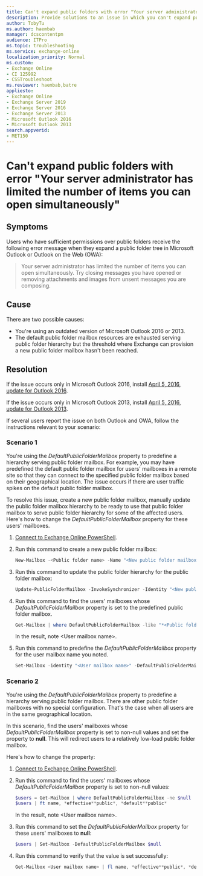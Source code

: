 ```yaml
---
title: Can't expand public folders with error "Your server administrator has limited the number of items you can open simultaneously" 
description: Provide solutions to an issue in which you can't expand public folders in Outlook or OWA with error "Your server administrator has limited the number of items you can open simultaneously". 
author: TobyTu
ms.author: haembab
manager: dcscontentpm
audience: ITPro 
ms.topic: troubleshooting 
ms.service: exchange-online
localization_priority: Normal
ms.custom: 
- Exchange Online
- CI 125992
- CSSTroubleshoot
ms.reviewer: haembab,batre
appliesto:
- Exchange Online
- Exchange Server 2019
- Exchange Server 2016
- Exchange Server 2013
- Microsoft Outlook 2016
- Microsoft Outlook 2013
search.appverid: 
- MET150
---
```


# Can't expand public folders with error "Your server administrator has limited the number of items you can open simultaneously"

## Symptoms

Users who have sufficient permissions over public folders receive the following error message when they expand a public folder tree in Microsoft Outlook or Outlook on the Web (OWA):

> Your server administrator has limited the number of items you can open simultaneously. Try closing messages you have opened or removing attachments and images from unsent messages you are composing.

## Cause

There are two possible causes:

- You're using an outdated version of Microsoft Outlook 2016 or 2013.
- The default public folder mailbox resources are exhausted serving public folder hierarchy but the threshold where Exchange can provision a new public folder mailbox hasn't been reached.

## Resolution

If the issue occurs only in Microsoft Outlook 2016, install [April 5, 2016, update for Outlook 2016](https://support.microsoft.com/help/3114972).

If the issue occurs only in Microsoft Outlook 2013, install [April 5, 2016, update for Outlook 2013](https://support.microsoft.com/help/3114941).

If several users report the issue on both Outlook and OWA, follow the instructions relevant to your scenario:

### Scenario 1

You're using the *DefaultPublicFolderMailbox* property to predefine a hierarchy serving public folder mailbox. For example, you may have predefined the default public folder mailbox for users' mailboxes in a remote site so that they can connect to the specified public folder mailbox based on their geographical location. The issue occurs if there are user traffic spikes on the default public folder mailbox.

To resolve this issue, create a new public folder mailbox, manually update the public folder mailbox hierarchy to be ready to use that public folder mailbox to serve public folder hierarchy for some of the affected users. Here's how to change the *DefaultPublicFolderMailbox* property for these users' mailboxes.

1. [Connect to Exchange Online PowerShell](https://docs.microsoft.com/powershell/exchange/connect-to-exchange-online-powershell).
2. Run this command to create a new public folder mailbox:

    ```powershell
    New-Mailbox -<Public folder name> -Name "<New public folder mailbox name>"  
    ```

3. Run this command to update the public folder hierarchy for the public folder mailbox:

    ```powershell
    Update-PublicFolderMailbox -InvokeSynchronizer -Identity "<New public folder mailbox name>" 
    ```

4. Run this command to find the users' mailboxes whose *DefaultPublicFolderMailbox* property is set to the predefined public folder mailbox.

    ```powershell
    Get-Mailbox | where DefaultPublicFolderMailbox -like "*<Public folder mailbox name>*" 
    ```

    In the result, note \<User mailbox name>.

5. Run this command to predefine the *DefaultPublicFolderMailbox* property for the user mailbox name you noted.

    ```powershell
    Set-Mailbox -identity "<User mailbox name>" -DefaultPublicFolderMailbox "<New public folder mailbox name>"
    ```

### Scenario 2

You're using the *DefaultPublicFolderMailbox* property to predefine a hierarchy serving public folder mailbox. There are other public folder mailboxes with no special configuration. That's the case when all users are in the same geographical location.  

In this scenario, find the users' mailboxes whose *DefaultPublicFolderMailbox* property is set to non-null values and set the property to **null**. This will redirect users to a relatively low-load public folder mailbox.

Here's how to change the property:

1. [Connect to Exchange Online PowerShell](https://docs.microsoft.com/powershell/exchange/connect-to-exchange-online-powershell).
2. Run this command to find the users' mailboxes whose *DefaultPublicFolderMailbox* property is set to non-null values:

    ```powershell
    $users = Get-Mailbox | where DefaultPublicFolderMailbox -ne $null 
    $users | ft name, *effective**public*, *default**public* 
    ```

    In the result, note \<User mailbox name>.

3. Run this command to set the *DefaultPublicFolderMailbox* property for these users' mailboxes to **null**:

    ```powershell
    $users | Set-Mailbox -DefaultPublicFolderMailbox $null 
    ```

4. Run this command to verify that the value is set successfully:

    ```powershell
    Get-Mailbox <User mailbox name> | fl name, *effective**public*, *default**public*
    ```
